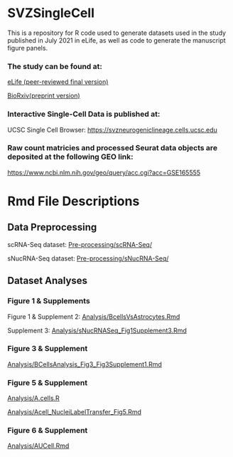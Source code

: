 # SVZSingleCell

This is a repository for R code used to generate datasets used in the study published in July 2021 in eLife, as well as code to generate the manuscript figure panels.

### The study can be found at: 
[eLife (peer-reviewed final version)](https://elifesciences.org/articles/67436)

[BioRxiv(preprint version)](https://www.biorxiv.org/content/10.1101/2021.02.10.430525v2)

### Interactive Single-Cell Data is published at:
UCSC Single Cell Browser: https://svzneurogeniclineage.cells.ucsc.edu

### Raw count matricies and processed Seurat data objects are deposited at the following GEO link:
https://www.ncbi.nlm.nih.gov/geo/query/acc.cgi?acc=GSE165555

# Rmd File Descriptions

## Data Preprocessing
scRNA-Seq dataset: [Pre-processing/scRNA-Seq/](https://github.com/AlvarezBuyllaLab/SVZSingleCell/tree/master/Pre-processing/scRNA-Seq)

sNucRNA-Seq dataset: [Pre-processing/sNucRNA-Seq/](https://github.com/AlvarezBuyllaLab/SVZSingleCell/tree/master/Pre-processing/sNucRNA-Seq/sNucRNASeq_ObjectCreation)

## Dataset Analyses

### Figure 1 & Supplements
Figure 1 & Supplement 2: [Analysis/BcellsVsAstrocytes.Rmd](https://github.com/AlvarezBuyllaLab/SVZSingleCell/blob/master/Analysis/BcellsVsAstrocytes.Rmd)

Supplement 3: [Analysis/sNucRNASeq_Fig1Supplement3.Rmd](https://github.com/AlvarezBuyllaLab/SVZSingleCell/blob/master/Analysis/sNucRNASeq_Fig1Supplement3.Rmd)

### Figure 3 & Supplement
[Analysis/BCellsAnalysis_Fig3_Fig3Supplement1.Rmd](https://github.com/AlvarezBuyllaLab/SVZSingleCell/blob/master/Analysis/BcellsClusterAnalysis_Fig3_Fig3Supplement1.Rmd)

### Figure 5 & Supplement
[Analysis/A.cells.R](https://github.com/AlvarezBuyllaLab/SVZSingleCell/blob/master/Analysis/A.cells.r)

[Analysis/Acell_NucleiLabelTransfer_Fig5.Rmd](https://github.com/AlvarezBuyllaLab/SVZSingleCell/blob/master/Analysis/Acell_NucleiLabelTransfer_Fig5.Rmd)

### Figure 6 & Supplement
[Analysis/AUCell.Rmd](https://github.com/AlvarezBuyllaLab/SVZSingleCell/blob/master/Analysis/AUCell.Rmd)
